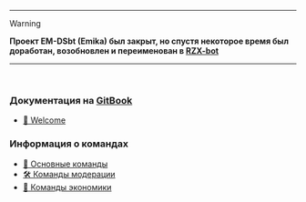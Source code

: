 <hr>

> [!WARNING]
> **Проект EM-DSbt (Emika) был закрыт, но спустя некоторое время был доработан, возобновлен и переименован в [RZX-bot](https://rzx-bot.top)**

<hr>
<br>

### Документация на [GitBook](https://emika.ehd.lol)

* [💜 Welcome](gitbook/README.md)

### Информация о командах

* [🌟 Основные команды](gitbook/cmds-info/general.md)
* [🛠 Команды модерации](gitbook/cmds-info/moderation.md)
* [💸 Команды экономики](gitbook/cmds-info/economy.md)

